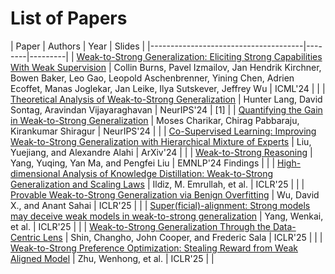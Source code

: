 # List of Papers
| Paper | Authors | Year | Slides | 
|--------------------------------------|--------|---------|
| [Weak-to-Strong Generalization: Eliciting Strong Capabilities With Weak Supervision](https://arxiv.org/abs/2312.09390) | Collin Burns, Pavel Izmailov, Jan Hendrik Kirchner, Bowen Baker, Leo Gao, Leopold Aschenbrenner, Yining Chen, Adrien Ecoffet, Manas Joglekar, Jan Leike, Ilya Sutskever, Jeffrey Wu | ICML'24 | |
| [Theoretical Analysis of Weak-to-Strong Generalization](https://arxiv.org/abs/2405.16043) | Hunter Lang, David Sontag, Aravindan Vijayaraghavan | NeurIPS'24 | [1] | 
| [Quantifying the Gain in Weak-to-Strong Generalization](https://arxiv.org/abs/2405.15116) | Moses Charikar, Chirag Pabbaraju, Kirankumar Shiragur | NeurIPS'24 | |
| [Co-Supervised Learning: Improving Weak-to-Strong Generalization with Hierarchical Mixture of Experts](https://arxiv.org/abs/2402.15505) | Liu, Yuejiang, and Alexandre Alahi | ArXiv'24 | |
| [Weak-to-Strong Reasoning](https://arxiv.org/abs/2407.13647) | Yang, Yuqing, Yan Ma, and Pengfei Liu | EMNLP'24 Findings | |
| [High-dimensional Analysis of Knowledge Distillation: Weak-to-Strong Generalization and Scaling Laws](https://arxiv.org/abs/2410.18837) | Ildiz, M. Emrullah, et al. | ICLR'25 | |
| [Provable Weak-to-Strong Generalization via Benign Overfitting](https://arxiv.org/abs/2410.04638) | Wu, David X., and Anant Sahai | ICLR'25 | |
| [Super(ficial)-alignment: Strong models may deceive weak models in weak-to-strong generalization](https://arxiv.org/abs/2406.11431) | Yang, Wenkai, et al. | ICLR'25 | |
| [Weak-to-Strong Generalization Through the Data-Centric Lens](https://arxiv.org/abs/2412.03881) | Shin, Changho, John Cooper, and Frederic Sala | ICLR'25 | |
| [Weak-to-Strong Preference Optimization: Stealing Reward from Weak Aligned Model](https://arxiv.org/abs/2410.18640) | Zhu, Wenhong, et al. | ICLR'25 | |
